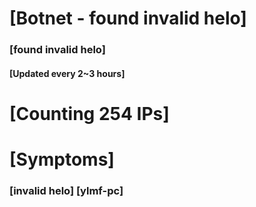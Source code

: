# [Botnet - found invalid helo]
### [found invalid helo]
#### [Updated every 2~3 hours]

# [Counting 254 IPs]

# [Symptoms] 
###   [invalid helo] [ylmf-pc]
